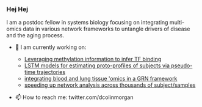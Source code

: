 ### Hej Hej

I am a postdoc fellow in systems biology focusing on integrating multi-omics data in various network frameworks to untangle drivers of disease and the aging process.
- 🔭 I am currently working on:
   - [Leveraging methylation information to infer TF binding](https://github.com/dcolinmorgan/mili_benchmark/)
   - [LSTM models for estimating proto-profiles of subjects via pseudo-time trajectories](https://github.com/dcolinmorgan/test/blob/master/LTRC_TS_LSTM.ipynb)
  - [integrating blood and lung tissue 'omics in a GRN framework](https://github.com/dcolinmorgan/netZooPy/blob/milipeed/gpuMilipeed.ipynb)
  - [speeding up network analysis across thousands of subject/samples](https://github.com/netZoo/netZooPy/blob/master/tutorials/gpupanda/gpuPanda_tutorial.ipynb)

- 📫 How to reach me: twitter.com/dcolinmorgan

